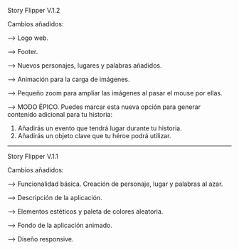 Story Flipper V.1.2

Cambios añadidos:

--> Logo web.

--> Footer.

--> Nuevos personajes, lugares y palabras añadidos.

--> Animación para la carga de imágenes.

--> Pequeño zoom para ampliar las imágenes al pasar el mouse por ellas.

--> MODO ÉPICO.
  Puedes marcar esta nueva opción para generar contenido adicional para tu historia:
  1. Añadirás un evento que tendrá lugar durante tu historia.
  2. Añadirás un objeto clave que tu héroe podrá utilizar.

------------------------------------------------------------

Story Flipper V.1.1

Cambios añadidos:

--> Funcionalidad básica. Creación de personaje, lugar y palabras al azar.

--> Descripción de la aplicación.

--> Elementos estéticos y paleta de colores aleatoria.

--> Fondo de la aplicación animado.

--> Diseño responsive.
